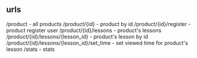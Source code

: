 urls
----

/product - all products
/product/{id} - product by id
/product/{id}/register - product register user
/product/{id}/lessons - product's lessons
/product/{id}/lessons/{lesson_id} - product's lesson by id
/product/{id}/lessons/{lesson_id}/set_time - set viewed time for product's lesson 
/stats - stats
